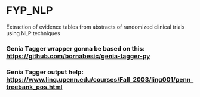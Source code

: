 # FYP_NLP
Extraction of evidence tables from abstracts of randomized clinical trials using NLP techniques


### Genia Tagger wrapper gonna be based on this: https://github.com/bornabesic/genia-tagger-py

### Genia Tagger output help: https://www.ling.upenn.edu/courses/Fall_2003/ling001/penn_treebank_pos.html